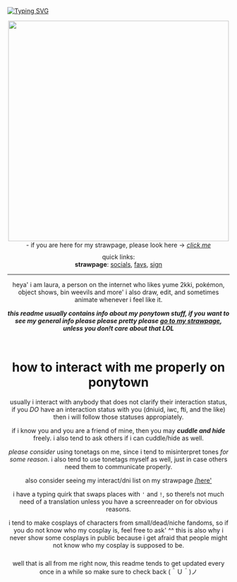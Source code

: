 [![Typing SVG](https://readme-typing-svg.demolab.com?font=Kosugi+Maru&duration=3000&pause=1000&color=FF479C&background=22113980&center=true&vCenter=true&random=true&width=1000&height=45&lines=welcome!+%5E%5E;what+do+i+do+here;her+dream+is+still+going+on...;Goog...;Donatella+VERSACE+%F0%9F%92%9C;play+yume+2kki+NOW!!!;%F0%9F%92%A5%F0%9F%92%A5%F0%9F%92%A5%F0%9F%92%A5%F0%9F%92%A5;meow+%3A3)](https://git.io/typing-svg)
<div id="header" align="center">
  <img src="https://external-media.spacehey.net/media/sgEPprbrKtCSydBVayVZauxvncuorE3E2skzWU-QpmCk=/https://i.ibb.co/crDfpdq/starsdivider.gif" width="500"/>
</div>
<div id="header" align="center">
 - if you are here for my strawpage, please look here -> <a href=https://lauralitezz.straw.page><i>click me</i></a>
</div>
<div id="header" align="center">
  <img src="https://i2.glitter-graphics.org/pub/679/679152rzoh861uxv.gif" width="400" height="10"> 
</div>
<div id="header" align="center">
 quick links:
</div>
<div id="header" align="center">
 <b>strawpage</b>:
 <a href=https://lauralitezz.straw.page/links>socials</a>, <a href=https://lauralitezz.straw.page/favs>favs</a>, <a href=https://lauralitezz.straw.page/gimmicks>sign</a>
</div>
<hr>
<div id="header" align="center">
heya' i am laura, a person on the internet who likes yume 2kki, pokémon, object shows, bin weevils and more' i also draw, edit, and sometimes animate whenever i feel like it.

<b><i>this readme usually contains info about my ponytown stuff, if you want to see my general info please please pretty please <a href=https://lauralitezz.straw.page/links>go to my strawpage</a>, unless you don!t care about that LOL</i></b>
<div id="header" align="center">
  <img src="https://i2.glitter-graphics.org/pub/679/679152rzoh861uxv.gif" width="400" height="10"> 
</div>
<h1>how to interact with me properly on ponytown</h1>
usually i interact with anybody that does not clarify their interaction status, if you <i>DO</i> have an interaction status with you (dniuid, iwc, fti, and the like) then i will follow those statuses appropiately.

if i know you and you are a friend of mine, then you may <b><i>cuddle and hide</i></b> freely. i also tend to ask others if i can cuddle/hide as well.

<i>please consider</i> using tonetags on me, since i tend to misinterpret tones <i>for some reason</i>. i also tend to use tonetags myself as well, just in case others need them to communicate properly.

also consider seeing my interact/dni list on my strawpage <a href=https://lauralitezz.straw.page/interaction>/here'</a>

i have a typing quirk that swaps places with `'` and `!`, so there!s not much need of a translation unless you have a screenreader on for obvious reasons.

i tend to make cosplays of characters from small/dead/niche fandoms, so if you do not know who my cosplay is, feel free to ask' ^^ this is also why i never show some cosplays in public because i get afraid that people might not know who my cosplay is supposed to be.
<div id="header" align="center">
  <img src="https://i2.glitter-graphics.org/pub/679/679152rzoh861uxv.gif" width="400" height="10"> 
</div>
well that is all from me right now, this readme tends to get updated every once in a while so make sure to check back (＾Ｕ＾)ノ
